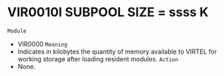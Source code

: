 # VIR0010I SUBPOOL SIZE = ssss K
`Module`
- VIR0000
`Meaning`
- Indicates in kilobytes the quantity of memory available to VIRTEL for working storage after loading resident modules.
`Action`
- None.
